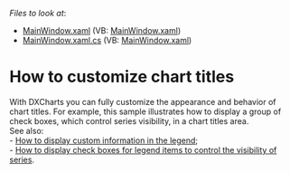 <!-- default file list -->
*Files to look at*:

* [MainWindow.xaml](./CS/MainWindow.xaml) (VB: [MainWindow.xaml](./VB/MainWindow.xaml))
* [MainWindow.xaml.cs](./CS/MainWindow.xaml.cs) (VB: [MainWindow.xaml](./VB/MainWindow.xaml))
<!-- default file list end -->
# How to customize chart titles


<p>With DXCharts you can fully customize the appearance and behavior of chart titles. For example, this sample illustrates how to display a group of check boxes, which control series visibility, in a chart titles area.<br />
See also:<br />
-  <a href="https://www.devexpress.com/Support/Center/p/E2409">How to display custom information in the legend</a>;<br />
- <a href="https://www.devexpress.com/Support/Center/p/E2842">How to display check boxes for legend items to control the visibility of series</a>.</p>

<br/>



